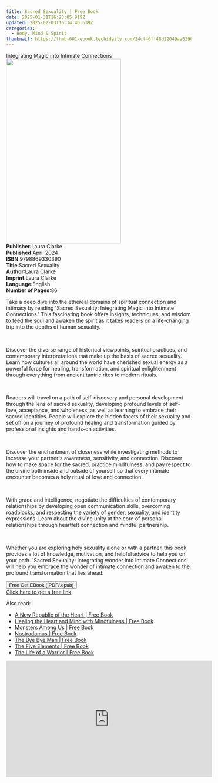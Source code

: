 ```yaml
---
title: Sacred Sexuality | Free Book
date: 2025-01-31T16:23:05.919Z
updated: 2025-02-03T16:34:46.639Z
categories:
  - Body, Mind & Spirit
thumbnail: https://thmb-001-ebook.techidaily.com/24cf46ff48d22049aa039056867ed27d01dcda34b705fa0b9a7b3fb429dad294.jpg
---
```

<main id="book-container">
  <div class="flex flex-col">
    <div class="book-brief flex-1 py-6 px-4 sm:p-6 md:py-10 md:px-8">
      <!-- brief-->
      <div class="book-brief-main">
        Integrating Magic into Intimate Connections
      </div>
    </div>
    <div
      class="book-meta-info flex-1 grid gap-4 col-start-1 col-end-3 row-start-1 sm:mb-6 sm:grid-cols-4 lg:gap-6 lg:col-start-2 lg:row-end-6 lg:row-span-6 lg:mb-0"
    >
      <div
        class="book-meta-info-left place-content-center mt-4 p-4 text-sm leading-6 col-start-2 col-span-2 dark:text-slate-400"
      >
        <img
          class="w-full h-500 object-cover rounded-lg sm:h-255 sm:col-span-2 lg:col-span-full"
          src="https://img-001-ebook.techidaily.com/be8c4839b37df0d0039d4e07951081794a50ad5fcd9e6b597e1b8441df405071.jpg"
          alt=""
          width="312"
          height="500"
        />
      </div>
      <div
        class="book-meta-info-right mt-2 col-start-1 row-start-2 col-span-3 self-center"
      >
        <!-- meta data  -->
        <div class="flex flex-col px-4 md:px-8">
          <div class="flex-1">
            <strong>Publisher</strong>:<span class="px-2">Laura Clarke</span>
          </div>
          <div class="flex-1">
            <strong>Published</strong>:<span class="px-2">April 2024</span>
          </div>
          <div class="flex-1">
            <strong>ISBN</strong>:<span class="px-2">9798869330390</span>
          </div>
          <div class="flex-1">
            <strong>Title</strong>:<span class="px-2">Sacred Sexuality</span>
          </div>
          <div class="flex-1">
            <strong>Author</strong>:<span class="px-2">Laura Clarke</span>
          </div>
          <div class="flex-1">
            <strong>Imprint</strong>:<span class="px-2">Laura Clarke</span>
          </div>
          <div class="flex-1">
            <strong>Language</strong>:<span class="px-2">English</span>
          </div>
          <div class="flex-1">
            <strong>Number of Pages</strong>:<span class="px-2">86</span>
          </div>
        </div>
      </div>
    </div>
    <div class="book-description flex-1 py-6 px-4 sm:p-6 md:py-10 md:px-8">
      <div class="book-description-main">
        <div accordion-content="" id="description">
          <p class="ql-align-justify">
            Take a deep dive into the ethereal domains of spiritual connection
            and intimacy by reading 'Sacred Sexuality: Integrating Magic into
            Intimate Connections.' This fascinating book offers insights,
            techniques, and wisdom to feed the soul and awaken the spirit as it
            takes readers on a life-changing trip into the depths of human
            sexuality.
          </p>
          <p class="ql-align-justify">&nbsp;</p>
          <p class="ql-align-justify">
            Discover the diverse range of historical viewpoints, spiritual
            practices, and contemporary interpretations that make up the basis
            of sacred sexuality. Learn how cultures all around the world have
            cherished sexual energy as a powerful force for healing,
            transformation, and spiritual enlightenment through everything from
            ancient tantric rites to modern rituals.
          </p>
          <p class="ql-align-justify">&nbsp;</p>
          <p class="ql-align-justify">
            Readers will travel on a path of self-discovery and personal
            development through the lens of sacred sexuality, developing
            profound levels of self-love, acceptance, and wholeness, as well as
            learning to embrace their sacred identities. People will explore the
            hidden facets of their sexuality and set off on a journey of
            profound healing and transformation guided by professional insights
            and hands-on activities.
          </p>
          <p class="ql-align-justify">&nbsp;</p>
          <p class="ql-align-justify">
            Discover the enchantment of closeness while investigating methods to
            increase your partner's awareness, sensitivity, and connection.
            Discover how to make space for the sacred, practice mindfulness, and
            pay respect to the divine both inside and outside of yourself so
            that every intimate encounter becomes a holy ritual of love and
            connection.
          </p>
          <p class="ql-align-justify">&nbsp;</p>
          <p class="ql-align-justify">
            With grace and intelligence, negotiate the difficulties of
            contemporary relationships by developing open communication skills,
            overcoming roadblocks, and respecting the variety of gender,
            sexuality, and identity expressions. Learn about the divine unity at
            the core of personal relationships through heartfelt connection and
            mindful partnership.
          </p>
          <p class="ql-align-justify">&nbsp;</p>
          <p>
            Whether you are exploring holy sexuality alone or with a partner,
            this book provides a lot of knowledge, motivation, and helpful
            advice to help you on your path. 'Sacred Sexuality: Integrating
            wonder into Intimate Connections' will help you embrace the wonder
            of intimate connection and awaken to the profound transformation
            that lies ahead.
          </p>
        </div>
        <div class="accordion-fader"></div>
      </div>
    </div>
    <div class="book-excerpts flex-1 py-6 px-4 sm:p-6 md:py-10 md:px-8"></div>
    <div
      class="book-about-author flex-1 py-6 px-4 sm:p-6 md:py-10 md:px-8"
    ></div>
    <div class="book-free-get flex-1 py-6 px-4 sm:p-6 md:py-10 md:px-8">
      <button
        id="btn-free-get"
        class="bg-blue-500 hover:bg-blue-700 text-white font-bold py-2 px-4 rounded"
      >
        Free Get EBook (.PDF/.epub)
      </button>
      <div id="countdown-display" class="px-2 text-lg mt-2"></div>
      <a
        id="free-link"
        class="hidden bg-blue-500 hover:bg-blue-700 text-white font-bold py-2 px-4 rounded"
        href="https://www.ebooks.com/en-us/book/211341292/sacred-sexuality/laura-clarke/"
        target="_blank"
        >Click here to get a free link</a
      >
    </div>
    <script>
      let countdownTime = 0;
      let countdownInterval = null;
      document
        .getElementById('btn-free-get')
        .addEventListener('click', startCountdown);
      function startCountdown() {
        countdownTime = new Date().getTime() + 60000 * 3;
        countdownInterval = setInterval(updateCountdown, 1000);
        document.getElementById('btn-free-get').disabled = true;
        document
          .getElementById('btn-free-get')
          .classList.add('bg-gray-500', 'cursor-not-allowed');
      }
      function updateCountdown() {
        let currentTime = new Date().getTime();
        let timeLeft = countdownTime - currentTime;
        let secondsLeft = Math.floor(timeLeft / 1000);
        document.getElementById('countdown-display').innerHTML =
          `Remaining time: ${secondsLeft} seconds.`;
        if (secondsLeft <= 0) {
          clearInterval(countdownInterval);
          document.getElementById('btn-free-get').classList.add('hidden');
          document.getElementById('free-link').classList.remove('hidden');
          document.getElementById('countdown-display').innerHTML = '';
        }
      }
    </script>
  </div>
</main>

<ins class="adsbygoogle"
      style="display:block"
      data-ad-client="ca-pub-7571918770474297"
      data-ad-slot="8358498916"
      data-ad-format="auto"
      data-full-width-responsive="true"></ins>
    

<span class="atpl-alsoreadstyle">Also read:</span>
<div><ul>
<li><a href="https://novels-ebooks.techidaily.com/2522145-9781623170486-a-new-republic-of-the-heart/"><u>A New Republic of the Heart | Free Book</u></a></li>
<li><a href="https://novels-ebooks.techidaily.com/2520359-9781317505402-healing-the-heart-and-mind-with-mindfulness/"><u>Healing the Heart and Mind with Mindfulness | Free Book</u></a></li>
<li><a href="https://novels-ebooks.techidaily.com/2520861-9781101992425-monsters-among-us/"><u>Monsters Among Us | Free Book</u></a></li>
<li><a href="https://novels-ebooks.techidaily.com/2522129-9781780289038-nostradamus/"><u>Nostradamus | Free Book</u></a></li>
<li><a href="https://novels-ebooks.techidaily.com/2520979-9781101993361-the-bye-bye-man/"><u>The Bye Bye Man | Free Book</u></a></li>
<li><a href="https://novels-ebooks.techidaily.com/2520984-9781101993286-the-five-elements/"><u>The Five Elements | Free Book</u></a></li>
<li><a href="https://novels-ebooks.techidaily.com/2519327--the-life-of-a-warrior/"><u>The Life of a Warrior | Free Book</u></a></li>
</ul></div>

<!-- affiliate ads begin -->
<iframe width="560" height="315" src="https://www.youtube.com/embed/ZblaBc-v2vs?si=CKW1gJwXQT2vZJYo" title="YouTube video player" frameborder="0" allow="accelerometer; autoplay; clipboard-write; encrypted-media; gyroscope; picture-in-picture; web-share" referrerpolicy="strict-origin-when-cross-origin" allowfullscreen></iframe>
<!-- affiliate ads end -->

